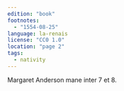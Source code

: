```yaml
---
edition: "book"
footnotes:
  - "1554-08-25"
language: la-renais
license: "CC0 1.0"
location: "page 2"
tags:
  - nativity
---
```

Margaret
Anderson mane inter 7 et 8.
